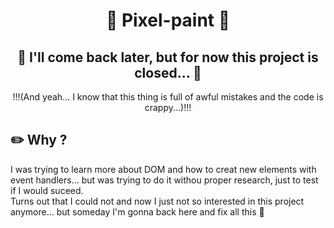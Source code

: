 <h1 align="center">🎨 Pixel-paint 🎨</h1>

<h2 align="center">🚨 I'll come back later, but for now this project is closed... 🚨</h2>
<p align="center">!!!(And yeah... I know that this thing is full of awful mistakes and the code is crappy...)!!!</p>

## ✏️ Why ?
I was trying to learn more about DOM and how to creat new elements with event handlers... but was trying to do it withou proper research, just to test if I would suceed.
<br>
Turns out that I could not and now I just not so interested in this project anymore... but someday I'm gonna back here and fix all this 💩 
